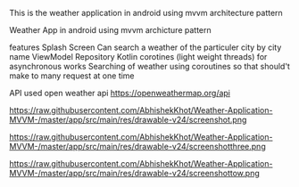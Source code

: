 This is the weather application in android using mvvm architecture pattern

Weather App in android using mvvm archicture pattern

features Splash Screen Can search a weather of the particuler city by city name ViewModel Repository Kotlin corotines (light weight threads) for asynchronous works Searching of weather using coroutines so that should't make to many request at one time

API used open weather api https://openweathermap.org/api

https://raw.githubusercontent.com/AbhishekKhot/Weather-Application-MVVM-/master/app/src/main/res/drawable-v24/screenshot.png

https://raw.githubusercontent.com/AbhishekKhot/Weather-Application-MVVM-/master/app/src/main/res/drawable-v24/screenshotthree.png

https://raw.githubusercontent.com/AbhishekKhot/Weather-Application-MVVM-/master/app/src/main/res/drawable-v24/screenshottow.png
